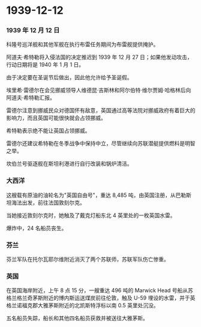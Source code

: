 # 1939-12-12

### 1939 年 12 月 12 日

科隆号巡洋舰和其他军舰在执行布雷任务期间为布雷舰提供掩护。

阿道夫·希特勒将入侵法国的决定推迟到 1939 年 12 月 27
日；如果他发动攻击，行动日期将是 1940 年 1 月 1 日。

由于决定要在圣诞节后做出，因此他允许给予圣诞假。

埃里希·雷德尔在会见挪威领导人维德昆·吉斯林和阿尔伯特·维尔贾姆·哈格林后向阿道夫·希特勒汇报。

雷德尔注意到挪威民众对德国怀有敌意，英国通过高等法院对挪威政府有着巨大的影响力，而且英国可能很快就会占领挪威。

希特勒表示绝不能让英国占领挪威。

雷德尔还建议希特勒在冬季战争中保持中立，尽管继续向苏联潜艇提供燃料是明智之举。

坎伯兰号驱逐舰在斯坦利港进行自行改装和锅炉清洁。

### 大西洋

这艘载有原油的油轮名为"英国自由号"，重达 8,485
吨，由英国注册，从巴勒斯坦海法出发，前往法国敦刻尔克。

当她接近敦刻尔克时，她触及了戴克灯船东北 4 英里处的一枚英国水雷。

爆炸中，24 名船员丧生。

### 芬兰

芬兰军队在托尔瓦耶尔维附近消灭了两个苏联师，苏联军队伤亡惨重。

### 英国

在英国海岸附近，上午 8 点 15 分，一艘重达 496 吨的 Marwick Head
号船从苏格兰格兰奇茅斯附近的博内斯运送煤炭前往伦敦，触及 U-59
埋设的水雷，并于英格兰诺福克郡大雅茅斯附近的北凯斯特浮标以南 0.5
英里处沉没。

五名船员失踪，船长和其他四名船员获救并被送往大雅茅斯。